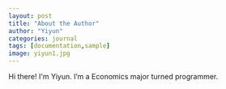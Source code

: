 ```yaml
---
layout: post
title: "About the Author"
author: "Yiyun"
categories: journal
tags: [documentation,sample]
image: yiyun1.jpg
---
```


Hi there! I'm Yiyun. I’m a Economics major turned programmer. 

